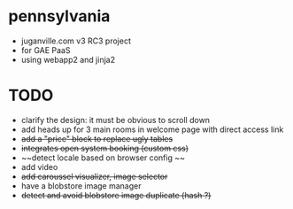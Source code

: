 pennsylvania
=====
- juganville.com v3 RC3 project
- for GAE PaaS
- using webapp2 and jinja2

TODO
=====
- clarify the design: it must be obvious to scroll down
- add heads up for 3 main rooms in welcome page with direct access link
- ~~add a "price" block to replace ugly tables~~
- ~~integrates open system booking (custom css)~~
- ~~detect locale based on browser config ~~
- add video
- ~~add caroussel visualizer, image selector~~
- have a blobstore image manager
- ~~detect and avoid blobstore image duplicate (hash ?)~~
